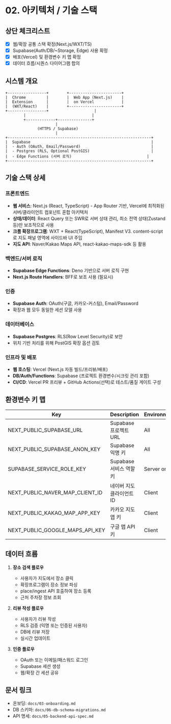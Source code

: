 # 02. 아키텍처 / 기술 스택

## 상단 체크리스트
- [x] 웹/확장 공통 스택 확정(Next.js/WXT/TS)
- [x] Supabase(Auth/DB/~Storage, Edge) 사용 확정
- [x] 배포(Vercel) 및 환경변수 키 맵 확정
- [x] 데이터 흐름/시퀀스 다이어그램 합의

## 시스템 개요
```
+-----------------+        +-----------------------+
|  Chrome         |        |  Web App (Next.js)    |
|  Extension      |        |  on Vercel            |
|  (WXT/React)    |        +-----------------------+
+-----------------+                    |
        |                             |
        +-------------+---------------+
                      |
              (HTTPS / Supabase)
                      |
+---------------------------------------------------------------+
|  Supabase                                                     |
|  - Auth (OAuth, Email/Password)                               |
|  - Postgres (RLS, Optional PostGIS)                           |
|  - Edge Functions (서버 로직)                                 |
+---------------------------------------------------------------+
```

## 기술 스택 상세

### 프론트엔드
- **웹 서비스**: Next.js (React, TypeScript) - App Router 기반, Vercel에 최적화된 서버/클라이언트 컴포넌트 혼합 아키텍처
- **상태/데이터**: React Query 또는 SWR로 서버 상태 관리, 최소 전역 상태(Zustand 등)만 보조적으로 사용
- **크롬 확장프로그램**: WXT + React(TypeScript), Manifest V3. content-script로 지도 패널 영역에 사이드바 UI 주입
- **지도 API**: Naver/Kakao Maps API, react-kakao-maps-sdk 등 활용

### 백엔드/서버 로직
- **Supabase Edge Functions**: Deno 기반으로 서버 로직 구현
- **Next.js Route Handlers**: BFF로 보조 사용 (필요시)

### 인증
- **Supabase Auth**: OAuth(구글, 카카오-커스텀), Email/Password
- 확장과 웹 모두 동일한 세션 모델 사용

### 데이터베이스
- **Supabase Postgres**: RLS(Row Level Security)로 보안
- 위치 기반 처리를 위해 PostGIS 확장 옵션 검토

### 인프라 및 배포
- **웹 호스팅**: Vercel (Next.js 자동 빌드/프리뷰/배포)
- **DB/Auth/Functions**: Supabase (프로젝트 환경변수/시크릿 관리 포함)
- **CI/CD**: Vercel PR 프리뷰 + GitHub Actions(선택)로 테스트/품질 게이트 구성

## 환경변수 키 맵
| Key | Description | Environment |
|-----|-------------|-------------|
| NEXT_PUBLIC_SUPABASE_URL | Supabase 프로젝트 URL | All |
| NEXT_PUBLIC_SUPABASE_ANON_KEY | Supabase 익명 키 | All |
| SUPABASE_SERVICE_ROLE_KEY | Supabase 서비스 역할 키 | Server only |
| NEXT_PUBLIC_NAVER_MAP_CLIENT_ID | 네이버 지도 클라이언트 ID | Client |
| NEXT_PUBLIC_KAKAO_MAP_APP_KEY | 카카오 지도 앱 키 | Client |
| NEXT_PUBLIC_GOOGLE_MAPS_API_KEY | 구글 맵 API 키 | Client |

## 데이터 흐름
1. **장소 검색 플로우**
   - 사용자가 지도에서 장소 클릭
   - 확장프로그램이 장소 정보 파싱
   - place/ingest API 호출하여 장소 등록
   - 근처 주차장 정보 조회

2. **리뷰 작성 플로우**
   - 사용자가 리뷰 작성
   - RLS 검증 (익명 또는 인증된 사용자)
   - DB에 리뷰 저장
   - 실시간 업데이트

3. **인증 플로우**
   - OAuth 또는 이메일/패스워드 로그인
   - Supabase 세션 생성
   - 웹/확장 간 세션 공유

## 문서 링크
- 온보딩: `docs/03-onboarding.md`
- DB 스키마: `docs/06-db-schema-migrations.md`
- API 명세: `docs/05-backend-api-spec.md`
